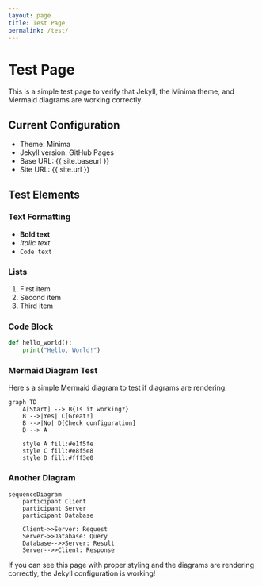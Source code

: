 ```yaml
---
layout: page
title: Test Page
permalink: /test/
---
```


# Test Page

This is a simple test page to verify that Jekyll, the Minima theme, and Mermaid diagrams are working correctly.

## Current Configuration

- Theme: Minima
- Jekyll version: GitHub Pages
- Base URL: {{ site.baseurl }}
- Site URL: {{ site.url }}

## Test Elements

### Text Formatting
- **Bold text**
- *Italic text*
- `Code text`

### Lists
1. First item
2. Second item
3. Third item

### Code Block
```python
def hello_world():
    print("Hello, World!")
```

### Mermaid Diagram Test

Here's a simple Mermaid diagram to test if diagrams are rendering:

```mermaid
graph TD
    A[Start] --> B{Is it working?}
    B -->|Yes| C[Great!]
    B -->|No| D[Check configuration]
    D --> A
    
    style A fill:#e1f5fe
    style C fill:#e8f5e8
    style D fill:#fff3e0
```

### Another Diagram

```mermaid
sequenceDiagram
    participant Client
    participant Server
    participant Database
    
    Client->>Server: Request
    Server->>Database: Query
    Database-->>Server: Result
    Server-->>Client: Response
```

If you can see this page with proper styling and the diagrams are rendering correctly, the Jekyll configuration is working! 